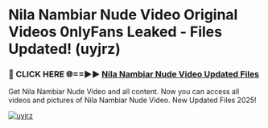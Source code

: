 # Nila Nambiar Nude Video Original Videos 0nlyFans Leaked - Files Updated! (uyjrz)

<h3>🔴 CLICK HERE 🌐==►► <a href="https://tinyurl.com/5h6xmrr3" rel="nofollow">Nila Nambiar Nude Video Updated Files</a></h3>

Get Nila Nambiar Nude Video and all content. Now you can access all videos and pictures of Nila Nambiar Nude Video. New Updated Files 2025!

[![uyjrz](https://i.imgur.com/KVD873Z.gif)](https://tinyurl.com/5h6xmrr3)
